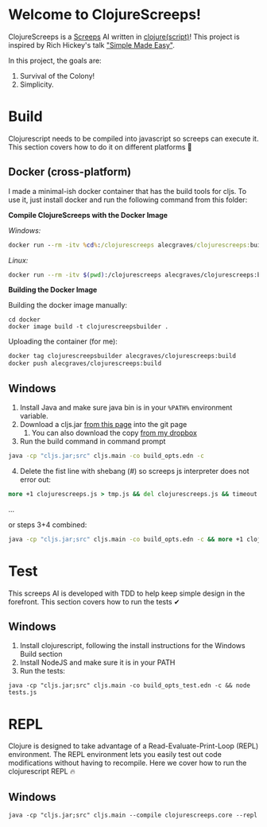# Welcome to ClojureScreeps!
ClojureScreeps is a [Screeps](https://screeps.com/) AI written in [clojure(script)](https://clojurescript.org/)! 
This project is inspired by Rich Hickey's talk ["Simple Made Easy"](https://www.infoq.com/presentations/Simple-Made-Easy/).

In this project, the goals are:

1. Survival of the Colony!
2. Simplicity.

# Build
Clojurescript needs to be compiled into javascript so screeps can execute it.
This section covers how to do it on different platforms 🚀

## Docker (cross-platform)
I made a minimal-ish docker container that has the build tools for cljs. To use it,
just install docker and run the following command from this folder:

**Compile ClojureScreeps with the Docker Image**

_Windows:_
```bat
docker run --rm -itv %cd%:/clojurescreeps alecgraves/clojurescreeps:build
```
_Linux:_
```bash
docker run --rm -itv $(pwd):/clojurescreeps alecgraves/clojurescreeps:build
```

**Building the Docker Image**

Building the docker image manually:
```
cd docker
docker image build -t clojurescreepsbuilder .
```

Uploading the container (for me):
```bash
docker tag clojurescreepsbuilder alecgraves/clojurescreeps:build
docker push alecgraves/clojurescreeps:build
```

## Windows
1. Install Java and make sure java bin is in your `%PATH%` environment variable.
2. Download a cljs.jar [from this page](https://github.com/clojure/clojurescript/releases)
into the git page
    1. You can also download the copy [from my dropbox](https://www.dropbox.com/s/6zqu2oun6p86kmn/cljs.jar?dl=1)
3. Run the build command in command prompt
```bat
java -cp "cljs.jar;src" cljs.main -co build_opts.edn -c
```
4. Delete the fist line with shebang (#) so screeps js interpreter does not error out:
```bat
more +1 clojurescreeps.js > tmp.js && del clojurescreeps.js && timeout 1 && rename tmp.js clojurescreeps.js
```

...

or steps 3+4 combined:
```bat
java -cp "cljs.jar;src" cljs.main -co build_opts.edn -c && more +1 clojurescreeps.js > tmp.js && del clojurescreeps.js && timeout 1 && rename tmp.js clojurescreeps.js
```


# Test 
This screeps AI is developed with TDD to help keep simple design in the forefront.
This section covers how to run the tests ✔
## Windows
1. Install clojurescript, following the install instructions for the Windows Build section
2. Install NodeJS and make sure it is in your PATH
2. Run the tests:
```
java -cp "cljs.jar;src" cljs.main -co build_opts_test.edn -c && node tests.js
```

# REPL
Clojure is designed to take advantage of a Read-Evaluate-Print-Loop (REPL) environment.
The REPL environment lets you easily test out code modifications without having to recompile.
Here we cover how to run the clojurescript REPL 🔥
## Windows
```
java -cp "cljs.jar;src" cljs.main --compile clojurescreeps.core --repl
```


